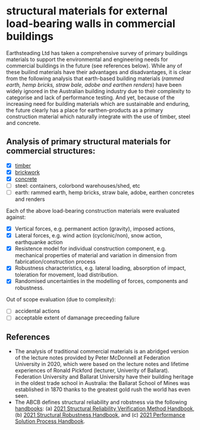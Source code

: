 # structural materials for external load-bearing walls in commercial buildings
Earthsteading Ltd has taken a comprehensive survey of primary buildings materials to support the environmental and engineering needs for commercial buildings in the future (see references below).  While any of these builind materials have their advantages and disadvantages, it is clear from the following analysis that earth-based building materials (_rammed earth, hemp bricks, straw bale, adobe and earthen renders_) have been widely ignored in the Australian building industry due to their complexity to categorise and lack of performance testing.  And yet, because of the increasing need for building materials which are sustainable and enduring, the future clearly has a place for earthen-products as a primary construction material which naturally integrate with the use of timber, steel and concrete.

## Analysis of primary structural materials for commercial structures:
 - [x] [timber](https://github.com/earthsteading/commercial-buildings/blob/main/timber.md)
 - [x] [brickwork](https://github.com/earthsteading/commercial-buildings/blob/main/brickwork.md)
 - [x] [concrete](https://github.com/earthsteading/commercial-buildings/blob/main/concrete.md)
 - [ ] steel: containers, colorbond warehouses/shed, etc
 - [ ] earth: rammed earth, hemp bricks, straw bale, adobe, earthen concretes and renders

Each of the above load-bearing construction materials were evaluated against:
 - [x] Vertical forces, e.g. permanent action (gravity), imposed actions,
 - [x] Lateral forces, e.g. wind action (cyclonic/non), snow action, earthquanke action
 - [x] Resistence model for individual construction component, e.g. mechanical properties of material and variation in dimension from fabrication/construction process
 - [x] Robustness characteristics, e.g. lateral loading, absorption of impact, toleration for movement, load distribution.
 - [x] Randomised uncertainties in the modelling of forces, components and robustness.

Out of scope evaluation (due to complexity):
 - [ ] accidental actions
 - [ ] acceptable extent of damanage preceeding failure

## References
 - The analysis of traditional commercial materials is an abridged version of the lecture notes provided by Peter McDonnell at Federation University in 2020, which were based on the lecture notes and lifetime experiences of Ronald Pickford (lecturer, Univerity of Ballarat). Federation University and Ballarat University have their building heritage in the oldest trade school in Australia: the Ballarat School of Mines was established in 1870 thanks to the greatest gold rush the world has even seen. 
 - The ABCB defines structural reliability and robstness via the following [handbooks](https://www.abcb.gov.au/resources/category/handbook): (a) [2021 Structural Reliability Verification Method Handbook](https://www.abcb.gov.au/sites/default/files/resources/2020//Handbook_Structural_Reliability.pdf), (b) [2021 Structural Robustness Handbook](https://www.abcb.gov.au/sites/default/files/resources/2020//Handbook-Structural-Robustness.pdf), and (c) [2021 Performance Solution Process Handbook](https://www.abcb.gov.au/sites/default/files/resources/2021/Handbook_Performance_Solution_Process.pdf).
